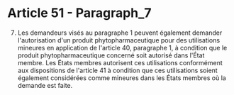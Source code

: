 # Article 51 - Paragraph_7

7. Les demandeurs visés au paragraphe 1 peuvent également demander l'autorisation d'un produit phytopharmaceutique pour des utilisations mineures en application de l'article 40, paragraphe 1, à condition que le produit phytopharmaceutique concerné soit autorisé dans l'État membre. Les États membres autorisent ces utilisations conformément aux dispositions de l'article 41 à condition que ces utilisations soient également considérées comme mineures dans les États membres où la demande est faite.